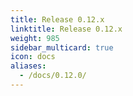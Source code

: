 ```yaml
---
title: Release 0.12.x
linktitle: Release 0.12.x
weight: 985
sidebar_multicard: true
icon: docs
aliases:
  - /docs/0.12.0/
---
```

